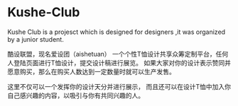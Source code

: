 # Kushe-Club
Kushe Club is a projesct which is designed for designers ,it was organized by a junior student.

酷设联盟，现名爱设团（aishetuan）
一个个性T恤设计共享众筹定制平台，任何人登陆页面进行T恤设计，提交设计稿进行展览。
如果大家对你的设计表示赞同并愿意购买，那么在购买人数达到一定数量时就可以生产发售。

这里不仅可以一个发挥你的设计天分并进行展示，
而且还可以在设计T恤中加入你自己感兴趣的内容，以吸引与你有共同兴趣的人。
